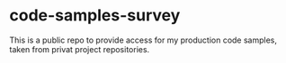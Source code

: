 # code-samples-survey
This is a public repo to provide access for my production code samples, taken from privat project repositories.
